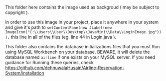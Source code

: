 This folder here contains the image used as backgroud ( may be subject to copyright ).

In order to use this image in your project, place it anywhere in your system and give it's path to 
   `setContentPane(new JLabel(new ImageIcon("C:\\Users\\User\\Desktop\\JavaMini\\Data\\LoginImage.jpg")));`
this line in all of the files (eg. line 44 in Login.java ). 

This folder also contains the database initializations files that you must Run using MySQL Workbench on your database.
BEWARE, it will delete the database named `airline` if one exists on your MySQL server.
If you need guidance for Running these queries, check https://github.com/dehnuwalaHusain/Airline-Reservation-System/installation
